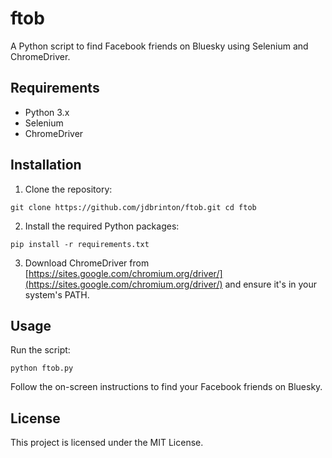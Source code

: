 # ftob

A Python script to find Facebook friends on Bluesky using Selenium and ChromeDriver.

## Requirements

- Python 3.x
- Selenium
- ChromeDriver

## Installation

1. Clone the repository:

```git clone https://github.com/jdbrinton/ftob.git cd ftob```

2. Install the required Python packages:

```pip install -r requirements.txt```


3. Download ChromeDriver from [https://sites.google.com/chromium.org/driver/](https://sites.google.com/chromium.org/driver/) and ensure it's in your system's PATH.

## Usage

Run the script:

```python ftob.py```

Follow the on-screen instructions to find your Facebook friends on Bluesky.

## License

This project is licensed under the MIT License.